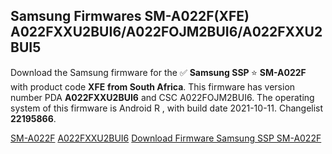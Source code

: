 <h2>Samsung Firmwares SM-A022F(XFE) A022FXXU2BUI6/A022FOJM2BUI6/A022FXXU2BUI5</h2>
Download the Samsung firmware for the ✅ <strong>Samsung SSP </strong> ⭐ <strong>SM-A022F</strong> with product code <strong>XFE</strong> <strong> from South Africa</strong>. This firmware has version number PDA <strong>A022FXXU2BUI6</strong> and CSC A022FOJM2BUI6. The operating system of this firmware is Android R , with build date 2021-10-11. Changelist <strong>22195866</strong>.


[SM-A022F](https://samfirm.shop/samsung/model/SM-A022F)
[A022FXXU2BUI6](https://samfirm.shop/samsung/pda/A022FXXU2BUI6)
[Download Firmware Samsung SSP SM-A022F](https://samfirm.shop/samsung/firmware/464032)
